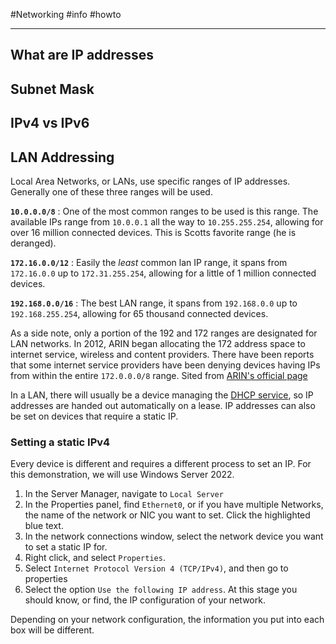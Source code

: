 #Networking #info #howto 

----

## What are IP addresses

## Subnet Mask

## IPv4 vs IPv6

## LAN Addressing

Local Area Networks, or LANs, use specific ranges of IP addresses. Generally one of these three ranges will be used.

**`10.0.0.0/8`** : One of the most common ranges to be used is this range. The available IPs range from `10.0.0.1` all the way to `10.255.255.254`, allowing for over 16 million connected devices. This is Scotts favorite range (he is deranged).

**`172.16.0.0/12`** : Easily the *least* common lan IP range, it spans from `172.16.0.0` up to `172.31.255.254`, allowing for a little of 1 million connected devices. 

**`192.168.0.0/16`** : The best LAN range, it spans from `192.168.0.0` up to `192.168.255.254`, allowing for 65 thousand connected devices. 

As a side note, only a portion of the 192 and 172 ranges are designated for LAN networks. In 2012, ARIN began allocating the 172 address space to internet service, wireless and content providers. There have been reports that some internet service providers have been denying devices having IPs from within the entire `172.0.0.0/8` range. 
Sited from [ARIN's official page](https://www.arin.net/reference/research/statistics/address_filters/) 

In a LAN, there will usually be a device managing the [DHCP service](DHCP.md), so IP addresses are handed out automatically on a lease. IP addresses can also be set on devices that require a static IP. 

### Setting a static IPv4 

Every device is different and requires a different process to set an IP. For this demonstration, we will use Windows Server 2022. 
1. In the Server Manager, navigate to `Local Server`
2. In the Properties panel, find `Ethernet0`, or if you have multiple Networks, the name of the network or NIC you want to set. Click the highlighted blue text. 
3. In the network connections window, select the network device you want to set a static IP for. 
4. Right click, and select `Properties`.
5. Select `Internet Protocol Version 4 (TCP/IPv4)`, and then go to properties 
6. Select the option `Use the following IP address`. At this stage you should know, or find, the IP configuration of your network.

Depending on your network configuration, the information you put into each box will be different. 


